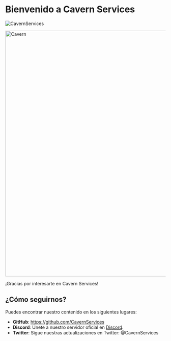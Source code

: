 # Bienvenido a Cavern Services

<p align="left"> <img src="https://komarev.com/ghpvc/?username=CavernServices&label=Profile%20views&color=0e75b6&style=flat" alt="CavernServices" /> </p>

<img align="center" alt="Cavern" width="770" src="https://media.discordapp.net/attachments/1245768137983525015/1278044325334352013/CavernServices.png?ex=66d5f688&is=66d4a508&hm=4ef68e2ab40759f1c018bfe0c0beca31f848aedfdacc9a80a7490724e787fb22&=&format=webp&quality=lossless&width=550&height=275">

¡Gracias por interesarte en Cavern Services!

## ¿Cómo seguirnos?

Puedes encontrar nuestro contenido en los siguientes lugares:

- **GitHub**: https://github.com/CavernServices
- **Discord**: Únete a nuestro servidor oficial en [Discord](https://discord.cavernservices.org/).
- **Twitter**: Sigue nuestras actualizaciones en Twitter: @CavernServices
